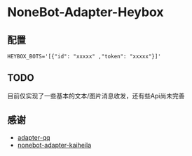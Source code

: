 # NoneBot-Adapter-Heybox

## 配置
```dotenv
HEYBOX_BOTS='[{"id": "xxxxx" ,"token": "xxxxx"}]'
```

## TODO
目前仅实现了一些基本的文本/图片消息收发，还有些Api尚未完善

## 感谢
- [adapter-qq](https://github.com/nonebot/adapter-qq)
- [nonebot-adapter-kaiheila](https://github.com/Tian-que/nonebot-adapter-kaiheila)
